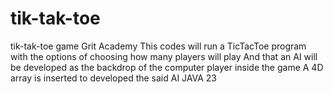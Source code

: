# tik-tak-toe
tik-tak-toe game Grit Academy
This codes will run a TicTacToe program with the options of choosing how many players will play
And that an AI will be developed as the backdrop of the computer player inside the game
A 4D array is inserted to developed the said AI
JAVA 23
